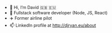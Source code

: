 - 👋 Hi, I’m David 🇬🇧 🇪🇺
- 🥞 Fullstack software developer (Node, JS, React)
- :airplane: Former airline pilot
- 📫 LinkedIn profile at http://djryan.eu/about
